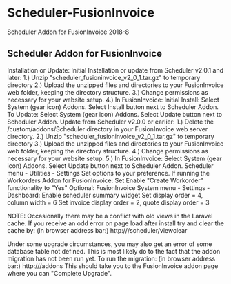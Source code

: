 # Scheduler-FusionInvoice
Scheduler Addon for FusionInvoice 2018-8

Scheduler Addon for FusionInvoice
----------------------------------
Installation or Update:
Initial Installation or update from Scheduler v2.0.1 and later:
1.) Unzip "scheduler_fusioninvoice_v2_0_1.tar.gz" to temporary directory
2.) Upload the unzipped files and directories to your FusionInvoice web folder, keeping the directory structure.
3.) Change permissions as necessary for your website setup.
4.) In FusionInvoice:
Initial Install:
Select System (gear icon) Addons.
Select Install button next to Scheduler Addon.
To Update:
Select System (gear icon) Addons.
Select Update button next to Scheduler Addon.
Update from Scheduler v2.0.0 or earlier:
1.) Delete the <FusionInvoice>/custom/addons/Scheduler directory in your FusionInvoice web server directory.
2.) Unzip "scheduler_fusioninvoice_v2_0_1.tar.gz" to temporary directory
3.) Upload the unzipped files and directories to your FusionInvoice web folder, keeping the directory structure.
4.) Change permissions as necessary for your website setup.
5.) In FusionInvoice:
Select System (gear icon) Addons.
Select Update button next to Scheduler Addon.
Scheduler menu - Utilities - Settings
Set options to your preference.
If running the Workorders Addon for FusionInvoice:
Set Enable "Create Workorder" functionality to "Yes"
Optional:
FusionInvoice System menu - Settings - Dashboard:
Enable scheduler summary widget
Set display order = 4, column width = 6
Set invoice display order = 2, quote display order = 3

NOTE: Occasionally there may be a conflict with old views in the Laravel cache.
If you receive an odd error on page load after install try and clear the cache by:
(in browser address bar:)
http://<YourFusionInvoice>/scheduler/viewclear

Under some upgrade circumstances, you may also get an error of some database table
not defined. This is most likely do to the fact that the addon migration has not been run yet.
To run the migration:
(in browser address bar:)
http://<YourFusionInvoice>/addons
This should take you to the FusionInvoice addon page where you can "Complete Upgrade".


